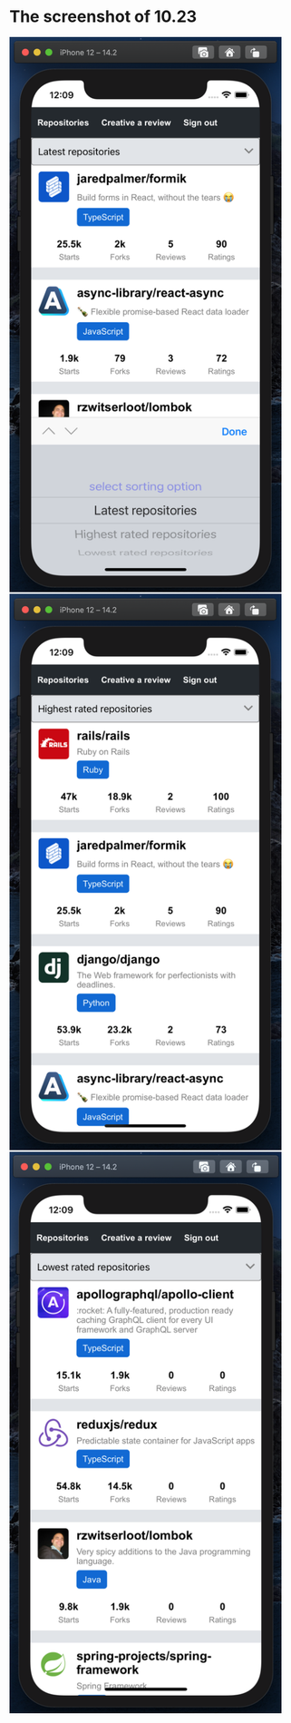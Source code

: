 # The screenshot of 10.23
 <img src = "Screenshot.10.23-01.png" width = "480">
 <img src = "Screenshot.10.23-02.png" width = "480">
 <img src = "Screenshot.10.23-03.png" width = "480">


